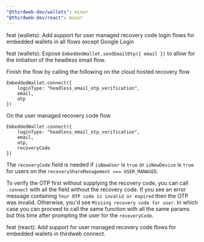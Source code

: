 ```yaml
---
"@thirdweb-dev/wallets": minor
"@thirdweb-dev/react": minor
---
```


feat (wallets): Add support for user managed recovery code login flows for embedded wallets in all flows except Google Login

feat (wallets): Expose `EmbeddedWallet.sendEmailOtp({ email })` to allow for the initiation of the headless email flow.

Finish the flow by calling the following on the cloud hosted recovery flow

```
EmbeddedWallet.connect({
    loginType: "headless_email_otp_verification",
    email,
    otp
})
```

On the user managed recovery code flow

```
EmbeddedWallet.connect({
    loginType: "headless_email_otp_verification",
    email,
    otp,
    recoveryCode
})
```

The `recoveryCode` field is needed if `isNewUser` is `true` or `isNewDevice` is `true` for users on the `recoveryShareManagement === USER_MANAGED`.

To verify the OTP first without supplying the recovery code, you can call `.connect` with all the field without the recovery code. If you see an error message containing `Your OTP code is invalid or expired` then the OTP was invalid. Otherwise, you'd see `Missing recovery code for user`. In which case you can proceed to call the same function with all the same params but this time after prompting the user for the `recoveryCode`.

feat (react): Add support for user managed recovery code flows for embedded wallets in thirdweb connect.
